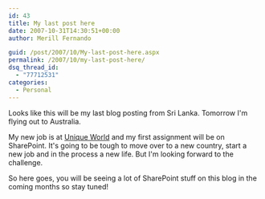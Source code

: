 ```yaml
---
id: 43
title: My last post here
date: 2007-10-31T14:30:51+00:00
author: Merill Fernando

guid: /post/2007/10/My-last-post-here.aspx
permalink: /2007/10/my-last-post-here/
dsq_thread_id:
  - "77712531"
categories:
  - Personal
---
```

<p>Looks like this will be my last blog posting from Sri Lanka. Tomorrow I'm flying out to Australia.</p> <p>My new job is at <a href="http://www.uniqueworld.net/">Unique World</a> and my first assignment will be on SharePoint. It's going to be tough to move over to a new country, start a new job and in the process a new life. But I'm looking forward to the challenge.</p> <p>So here goes, you will be seeing a lot of SharePoint stuff on this blog in the coming months so stay tuned!</p>